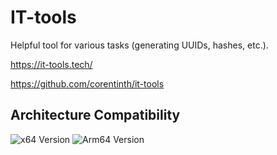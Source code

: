 # IT-tools

Helpful tool for various tasks (generating UUIDs, hashes, etc.).

<https://it-tools.tech/>

<https://github.com/corentinth/it-tools>

## Architecture Compatibility

![x64 Version](https://img.shields.io/docker/v/corentinth/it-tools/latest?arch=amd64&label=x64) ![Arm64 Version](https://img.shields.io/docker/v/corentinth/it-tools/latest?arch=arm64&label=arm64)
